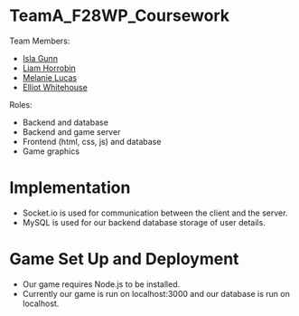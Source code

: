 # TeamA_F28WP_Coursework

Team Members:
  - [Isla Gunn](https://github.com/ig019)
  - [Liam Horrobin](https://github.com/LiamHorrobin)
  - [Melanie Lucas](https://github.com/melucas2000)
  - [Elliot Whitehouse](https://github.com/ElliotW65)
  
Roles:
  - Backend and database 
  - Backend and game server
  - Frontend (html, css, js) and database
  - Game graphics
  
  # Implementation
  - Socket.io is used for communication between the client and the server.
  - MySQL is used for our backend database storage of user details.
  
  # Game Set Up and Deployment 
  - Our game requires Node.js to be installed.
  - Currently our game is run on localhost:3000 and our database is run on localhost.
  
  
